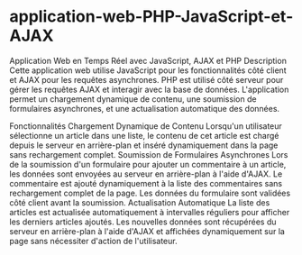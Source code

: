 ﻿# application-web-PHP-JavaScript-et-AJAX
Application Web en Temps Réel avec JavaScript, AJAX et PHP
Description
Cette application web utilise JavaScript pour les fonctionnalités côté client et AJAX pour les requêtes asynchrones. PHP est utilisé côté serveur pour gérer les requêtes AJAX et interagir avec la base de données. L'application permet un chargement dynamique de contenu, une soumission de formulaires asynchrones, et une actualisation automatique des données.

Fonctionnalités
Chargement Dynamique de Contenu
Lorsqu'un utilisateur sélectionne un article dans une liste, le contenu de cet article est chargé depuis le serveur en arrière-plan et inséré dynamiquement dans la page sans rechargement complet.
Soumission de Formulaires Asynchrones
Lors de la soumission d'un formulaire pour ajouter un commentaire à un article, les données sont envoyées au serveur en arrière-plan à l'aide d'AJAX. Le commentaire est ajouté dynamiquement à la liste des commentaires sans rechargement complet de la page. Les données du formulaire sont validées côté client avant la soumission.
Actualisation Automatique
La liste des articles est actualisée automatiquement à intervalles réguliers pour afficher les derniers articles ajoutés. Les nouvelles données sont récupérées du serveur en arrière-plan à l'aide d'AJAX et affichées dynamiquement sur la page sans nécessiter d'action de l'utilisateur.
